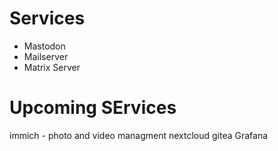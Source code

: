 # Services

- Mastodon
- Mailserver
- Matrix Server


# Upcoming SErvices

immich - photo and video managment
nextcloud
gitea
Grafana
